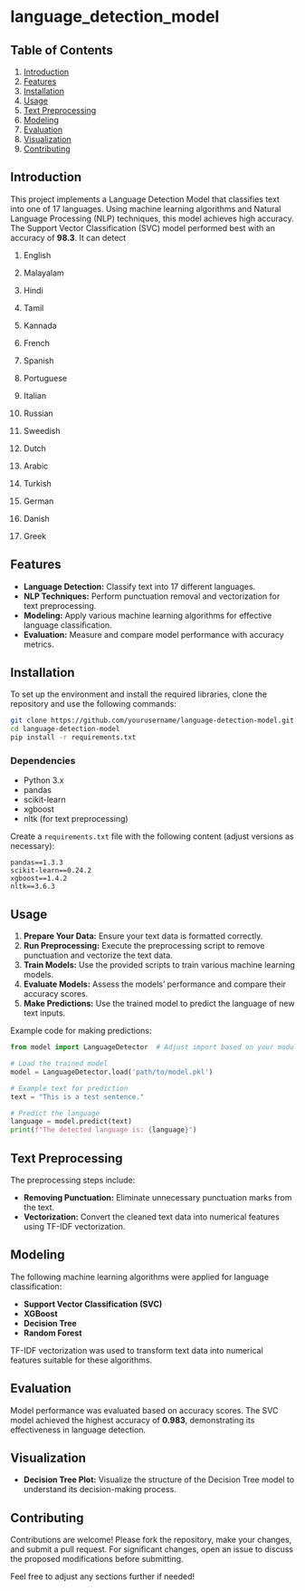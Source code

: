 # language_detection_model


## Table of Contents
1. [Introduction](#introduction)
2. [Features](#features)
3. [Installation](#installation)
4. [Usage](#usage)
5. [Text Preprocessing](#text-preprocessing)
6. [Modeling](#modeling)
7. [Evaluation](#evaluation)
8. [Visualization](#visualization)
9. [Contributing](#contributing)


## Introduction

This project implements a Language Detection Model that classifies text into one of 17 languages. Using machine learning algorithms and Natural Language Processing (NLP) techniques, this model achieves high accuracy. The Support Vector Classification (SVC) model performed best with an accuracy of **98.3**. It can detect 


1) English

2) Malayalam

3) Hindi


4) Tamil

5) Kannada


6) French

7) Spanish

8) Portuguese

9) Italian

10) Russian

11) Sweedish

12) Dutch

13) Arabic

14) Turkish

15) German

16) Danish

17) Greek

## Features

- **Language Detection:** Classify text into 17 different languages.
- **NLP Techniques:** Perform punctuation removal and vectorization for text preprocessing.
- **Modeling:** Apply various machine learning algorithms for effective language classification.
- **Evaluation:** Measure and compare model performance with accuracy metrics.

## Installation

To set up the environment and install the required libraries, clone the repository and use the following commands:

```bash
git clone https://github.com/yourusername/language-detection-model.git
cd language-detection-model
pip install -r requirements.txt
```

### Dependencies

- Python 3.x
- pandas
- scikit-learn
- xgboost
- nltk (for text preprocessing)

Create a `requirements.txt` file with the following content (adjust versions as necessary):

```
pandas==1.3.3
scikit-learn==0.24.2
xgboost==1.4.2
nltk==3.6.3
```

## Usage

1. **Prepare Your Data:** Ensure your text data is formatted correctly.
2. **Run Preprocessing:** Execute the preprocessing script to remove punctuation and vectorize the text data.
3. **Train Models:** Use the provided scripts to train various machine learning models.
4. **Evaluate Models:** Assess the models’ performance and compare their accuracy scores.
5. **Make Predictions:** Use the trained model to predict the language of new text inputs.

Example code for making predictions:

```python
from model import LanguageDetector  # Adjust import based on your module structure

# Load the trained model
model = LanguageDetector.load('path/to/model.pkl')

# Example text for prediction
text = "This is a test sentence."

# Predict the language
language = model.predict(text)
print(f"The detected language is: {language}")
```

## Text Preprocessing

The preprocessing steps include:

- **Removing Punctuation:** Eliminate unnecessary punctuation marks from the text.
- **Vectorization:** Convert the cleaned text data into numerical features using TF-IDF vectorization.

## Modeling

The following machine learning algorithms were applied for language classification:

- **Support Vector Classification (SVC)**
- **XGBoost**
- **Decision Tree**
- **Random Forest**

TF-IDF vectorization was used to transform text data into numerical features suitable for these algorithms.

## Evaluation

Model performance was evaluated based on accuracy scores. The SVC model achieved the highest accuracy of **0.983**, demonstrating its effectiveness in language detection.

## Visualization

- **Decision Tree Plot:** Visualize the structure of the Decision Tree model to understand its decision-making process.

## Contributing

Contributions are welcome! Please fork the repository, make your changes, and submit a pull request. For significant changes, open an issue to discuss the proposed modifications before submitting.



Feel free to adjust any sections further if needed!
